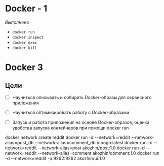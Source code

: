 # Docker - 1

*Выполнено*

* `docker run`
* `docker inspect`
* `docker exec`
* `docker kill`

# Docker 3

## Цели
* [ ] Научиться описывать и собирать Docker-образы для сервисного приложения
* [ ] Научиться оптимизировать работу с Docker-образами
* [ ] Запуск и работа приложения на основе Docker-образов, оценка удобства запуска контейнеров при помощи docker run


docker network create reddit
docker run -d --network=reddit --network-alias=post_db --network-alias=comment_db mongo:latest
docker run -d --network=reddit --network-alias=post akozhin/post:1.0
docker run -d --network=reddit --network-alias=comment akozhin/comment:1.0
docker run -d --network=reddit -p 9292:9292 akozhin/ui:1.0
